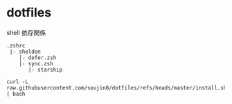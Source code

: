 # dotfiles


shell 依存関係
```
.zshrc
 |- sheldon
    |- defer.zsh
    |- sync.zsh
       |- starship
```

```
curl -L raw.githubusercontent.com/soujin8/dotfiles/refs/heads/master/install.sh | bash
```